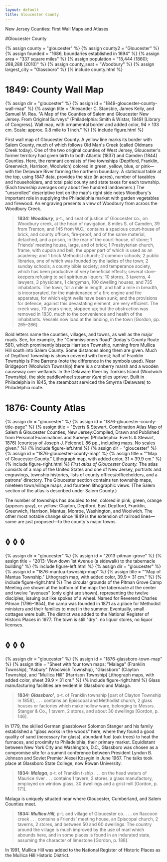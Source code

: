 ```yaml
---
layout: default
title: Gloucester County
---
```


<p class="type">New Jersey Counties: First Wall Maps and Atlases</p>

#Gloucester County

{% assign county = "gloucester" %}
{% assign county2 = "Gloucester" %}
{% assign founded = "1686, boundaries established in 1694" %}
{% assign area = "337 square miles" %}
{% assign population = "18,444 (1860); 288,288 (2010)" %}
{% assign county_seat = "Woodbury" %}
{% assign largest_city = "Glassboro" %}
{% include county.html %}

<h1 class="fancy">1849: County Wall Map</h1>

{% assign dir = "gloucester" %}
{% assign id = "1849-gloucester-county-wall-map" %}
{% assign title = "Alexander C. Stansbie, James Keily, and Samuel M. Rea. &quot;A Map of the Counties of Salem and Gloucester New Jersey. From Original Surveys&quot; (Philadelphia: Smith & Wistar, 1849) [Library of Congress]. Wall map, with ornamental border and added color, 94 × 133 cm. Scale: approx. 0.8 mile to 1 inch." %}
{% include figure.html %}
<p class="dropCap">
	First wall map of Gloucester County. A yellow line marks its border with Salem County, much of which follows Old Man's Creek (called Oldmans Creek today). One of the two original counties of West Jersey, Gloucester's former territory had given birth to both Atlantic (1837) and Camden (1844) Counties. Here, the remnant consists of five townships (Deptford, Franklin, Greenwich, Harrison, Woolwich) colored in green, yellow, blue, or pink—with the Delaware River forming the northern boundary. A statistical table at the top, using 1847 data, provides the size (in acres), number of taxables and householders, and total paid county and state taxes for each township. (Each township averages only about five hundred landowners.) The "unscrolled" descriptive text on the map's right side notes Woodbury's important role in supplying the Philadelphia market with garden vegetables and firewood. An engraving presents a view of Woodbury from across the Woodbury Creek.
</p>

>**1834:** _**Woodbury**_, p-t., and seat of justice of Gloucester co., on Woodbury creek, at the head of navigation, 8 miles S. of Camden, 39 from Trenton, and 145 from W.C.; contains a spacious court-house of brick, and county offices, fire-proof, and of the same material, detached, and a prison, in the rear of the court-house, of stone; 1 Friends' meeting house, large, and of brick; 1 Presbyterian church, frame, with cupola and bell, the upper part of which is used as an academy; and 1 brick Methodist church; 2 common schools; 2 public libraries, one of which was founded by the ladies of the town; 2 sunday schools; a county bible society; and temperance society, which has been productive of very beneficial effects; several store-keepers refusing to sell spirituous liquors; 10 stores, 3 taverns, 4 lawyers, 3 physicians, 1 clergyman, 100 dwelling houses, and 735 inhabitants. The town, for a mile in length, and half a mile in breadth, is incorporated, for the maintenance of a fire engine and fire apparatus, for which eight wells have been sunk; and the provisions for defence, against this devastating element, are very efficient. The creek was, 70 years since, stopped up; but the obstruction was removed in 1830, much to the convenience and health of the inhabitants. Vessels now load at the landing, in the town [Gordon, pp. 265–266].

Bold letters name the counties, villages, and towns, as well as the major roads. See, for example, the "Commissioners Road" (today's County Route 581), which prominently bisects Harrison Township, running from Mullica Hill south into Salem County. Some distances along them are given. Much of Deptford Township is shown covered with forest; half of Franklin Township is Pine Barrens (note the difference in the symbols used). Near Bridgeport (Woolwich Township) there is a cranberry marsh and a wooden causeway over wetlands. In the Delaware River by Tonkins Island (Woolwich Township), the side paddlewheel steamer _Kent_ plies upriver. Built in Philadelphia in 1845, the steamboat serviced the Smyrna (Delaware) to Philadelphia route.

<h1 class="fancy">1876: County Atlas</h1>

{% assign dir = "gloucester" %}
{% assign id = "1876-gloucester-county-title-page" %}
{% assign title = "Everts & Stewart. Combination Atlas Map of Salem & Gloucester Counties, New Jersey:Compiled, Drawn and Published from Personal Examinations and Surveys (Philadelphia: Everts & Stewart, 1876) [courtesy of Joseph J. Felcone]. 86 pp., including maps. No scales given." %}
{% include figure-left.html %}
{% assign dir = "gloucester" %}
{% assign id = "1876-gloucester-county-map" %}
{% assign title = "&quot;Map of Gloucester County.&quot; Lithograph map, with added color, 31 × 39.9 cm." %}
{% include figure-right.html %}
_First atlas of Gloucester County._ The atlas consists of a map of the United States and one of New Jersey, portraits and engravings, township histories, lists of county offices/officeholders, and a patrons' directory. The Gloucester section contains ten township maps, nineteen town/village maps, and fourteen lithographic views. (The Salem section of the atlas is described under Salem County.)

The number of townships has doubled to ten, colored in pink, green, orange (appears gray), or yellow: Clayton, Deptford, East Deptford, Franklin, Greenwich, Harrison, Mantua, Monroe, Washington, and Woolwich. The other most notable change since 1849 is the extension of railroad lines—some are just proposed—to the county's major towns.

<h1 class="fancy nobg">◊ ◊ ◊</h1>

{% assign dir = "gloucester" %}
{% assign id = "2013-pitman-grove" %}
{% assign title = "2013: View down 1st Avenue (a sidewalk) to the tabernacle building" %}
{% include figure-left.html %}
{% assign dir = "gloucester" %}
{% assign id = "1876-mantua-township-map" %}
{% assign title = "&quot;Map of Mantua Township.&quot; Lithograph map, with added color, 39.9 × 31 cm." %}
{% include figure-right.html %}
The circular grounds of the Pitman Grove Camp Meeting are shown at the bottom of the map: the tabernacle at the center and twelve "avenues" (only eight are shown), representing the twelve disciples, issuing out like spokes of a wheel. Named for Reverend Charles Pitman (1796–1854), the camp was founded in 1871 as a place for Methodist ministers and their families to meet in the summer. Eventually, small cottages were built. The district was added to the National Register of Historic Places in 1977. The town is still "dry": no liquor stores, no liquor licenses.

<h1 class="fancy nobg">◊ ◊ ◊</h1>

{% assign dir = "gloucester" %}
{% assign id = "1876-glassboro-town-map" %}
{% assign title = "Sheet with four town maps: &quot;Malaga&quot; (Franklin Township), &quot;Asbury&quot; (Woolwich Township), &quot;Glassboro&quot; (Clayton Township), and &quot;Mullica Hill&quot; (Harrison Township) Lithograph maps, with added color, sheet 39.9 × 31 cm." %}
{% include figure-right.html %}
Glass manufacturing facilities are evident in Glassboro and Malaga.

>**1834:** _**Glassboro'**_, p-t. of Franklin township [part of Clayton Township in 1858], . . . contains an Episcopal and Methodist church, 2 glass houses or factories which make hollow ware, belonging to Messrs. Stanger & Co., 1 tavern, 2 stores, and about 30 dwellings [Gordon, p. 146].

In 1779, the skilled German glassblower Solomon Stanger and his family established a "glass works in the woods" here, where they found a good quality of sand (necessary for glass), abundant fuel (oak trees) to heat the furnaces, and proximity to Philadelphia, their primary market. Equidistant between New York City and Washington, D.C., Glassboro was chosen as a compromise site for a summit conference between President Lyndon B. Johnson and Soviet Premier Alexei Kosygin in June 1967. The talks took place at Glassboro State College, now Rowan University.

>**1834:** _**Malaga**_, p-t. of Franklin t-ship . . . on the head waters of Maurice river . . . contains 1 tavern, 2 stores, a glass manufactory, employed on window glass, 30 dwellings and a grist mill [Gordon, p. 171].

Malaga is uniquely situated near where Gloucester, Cumberland, and Salem Counties meet.

>**1834:** _**Mullica Hill**_, p-t. and village of Gloucester co. . . . on Raccoon creek . . . contains a Friends' meeting house, an Episcopal church, 2 taverns, 2 stores, and between 50 and 60 dwellings. The country around the village is much improved by the use of marl which abounds here, and in some places is found in an indurated state, assuming the character of limestone [Gordon, p. 188].

In 1991, Mullica Hill was added to the National Register of Historic Places as the Mullica Hill Historic District.